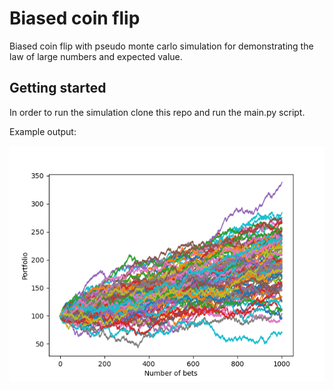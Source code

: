 # Biased coin flip
Biased coin flip with pseudo monte carlo simulation for demonstrating the law of large numbers and expected value. 

## Getting started
In order to run the simulation clone this repo and run the main.py script.

Example output:

![My Image](Example.png)
